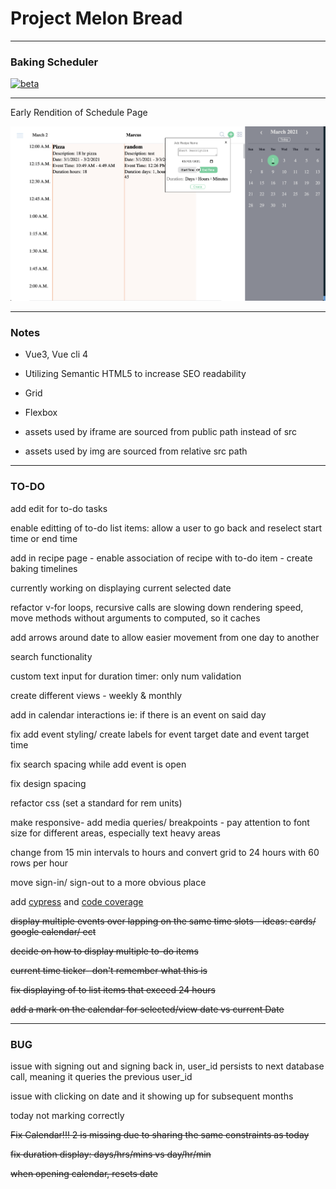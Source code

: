 # Project Melon Bread

---

### Baking Scheduler

<!-- [![vue3](https://img.shields.io/badge/vue-3.x-brightgreen.svg)](https://github.com/vuejs/vue-next) -->

[![beta](https://img.shields.io/npm/v/vue/next.svg)](https://www.npmjs.com/package/vue/v/next)

---

Early Rendition of Schedule Page

![Schedule](https://raw.githubusercontent.com/MarcusYSera/vue-recipe-app/master/client/img/ScheduleView_v3.png)

---

### Notes

- Vue3, Vue cli 4

- Utilizing Semantic HTML5 to increase SEO readability

- Grid

- Flexbox

- assets used by iframe are sourced from public path instead of src

- assets used by img are sourced from relative src path

---

### TO-DO

add edit for to-do tasks

enable editting of to-do list items: allow a user to go back and reselect start time or end time

add in recipe page - enable association of recipe with to-do item - create baking timelines

currently working on displaying current selected date

refactor v-for loops, recursive calls are slowing down rendering speed, move methods without arguments to computed, so it caches

add arrows around date to allow easier movement from one day to another

search functionality

custom text input for duration timer: only num validation

create different views - weekly & monthly

add in calendar interactions ie: if there is an event on said day

fix add event styling/ create labels for event target date and event target time

fix search spacing while add event is open

fix design spacing

refactor css (set a standard for rem units)

make responsive- add media queries/ breakpoints - pay attention to font size for different areas, especially text heavy areas

change from 15 min intervals to hours and convert grid to 24 hours with 60 rows per hour

move sign-in/ sign-out to a more obvious place

add [cypress](https://docs.cypress.io/guides/getting-started/installing-cypress.html#System-requirements) and [code coverage](https://vuejsdevelopers.com/2020/07/20/code-coverage-vue-cypress/)

~~display multiple events over lapping on the same time slots - ideas: cards/ google calendar/ ect~~

~~decide on how to display multiple to-do items~~

~~current time ticker- don't remember what this is~~

~~fix displaying of to list items that exceed 24 hours~~

~~add a mark on the calendar for selected/view date vs current Date~~

---

### BUG

issue with signing out and signing back in, user_id persists to next database call, meaning it queries the previous user_id

issue with clicking on date and it showing up for subsequent months

today not marking correctly

~~Fix Calendar!!! 2 is missing due to sharing the same constraints as today~~

~~fix duration display: days/hrs/mins vs day/hr/min~~

~~when opening calendar, resets date~~
